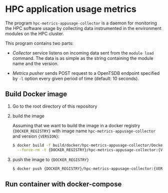# HPC application usage metrics

The program `hpc-metrics-appusage-collector` is a daemon for monitoring the HPC software usage by collecting data instrumented in the environment modules on the HPC cluster.

This program contains two parts:

- _Collector_ service listens on incoming data sent from the `module load` command. The data is as simple as the string containing the module name and the version.

- _Metrics pusher_ sends POST request to a OpenTSDB endpoint specified by `-l` option every given period of time (default: 10 seconds).

## Build Docker image

1. Go to the root directory of this repository

1. build the image

    Assuming that we want to build the image in a docker registry `{DOCKER_REGISTRY}` with image name `hpc-metrics-appusage-collector` and version `{VERSION}`:

    ```bash
    $ docker build -f build/docker/hpc-metrics-appusage-collector/Dockerfile \
      --force-rm -t {DOCKER_REGISTRY}/hpc-metrics-appusage-collector:{VERSION} .
    ```

1. push the image to `{DOCKER_REGISTRY}`

    ```bash
    $ docker push {DOCKER_REGISTRY}/hpc-metrics-appusage-collector:{VERSION}
    ```

## Run container with docker-compose

```

```